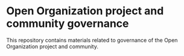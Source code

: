 # Open Organization project and community governance

This repository contains materials related to governance of the Open Organization project and community.
